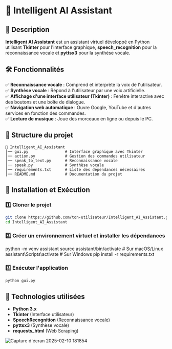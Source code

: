 # 🤖 Intelligent AI Assistant

## 📌 Description
**Intelligent AI Assistant** est un assistant virtuel développé en Python utilisant **Tkinter** pour l'interface graphique, **speech_recognition** pour la reconnaissance vocale et **pyttsx3** pour la synthèse vocale.

## 🛠️ Fonctionnalités
✅ **Reconnaissance vocale** : Comprend et interprète la voix de l'utilisateur.  
✅ **Synthèse vocale** : Répond à l'utilisateur par une voix artificielle.  
✅ **Affichage d'une interface utilisateur (Tkinter)** : Fenêtre interactive avec des boutons et une boîte de dialogue.  
✅ **Navigation web automatique** : Ouvre Google, YouTube et d'autres services en fonction des commandes.  
✅ **Lecture de musique** : Joue des morceaux en ligne ou depuis le PC.

## 📂 Structure du projet
```
📂 Intelligent_AI_Assistant
│── gui.py                # Interface graphique avec Tkinter
│── action.py             # Gestion des commandes utilisateur
│── speak_to_text.py      # Reconnaissance vocale
│── speak.py              # Synthèse vocale
│── requirements.txt      # Liste des dépendances nécessaires
│── README.md             # Documentation du projet
```

## 🚀 Installation et Exécution
### 1️⃣ **Cloner le projet**
```bash
git clone https://github.com/ton-utilisateur/Intelligent_AI_Assistant.git
cd Intelligent_AI_Assistant
```

### 2️⃣ **Créer un environnement virtuel et installer les dépendances**
python -m venv assistant
source assistant/bin/activate  # Sur macOS/Linux
assistant\Scripts\activate    # Sur Windows
pip install -r requirements.txt


### 3️⃣ **Exécuter l'application**
```bash
python gui.py
```

## 📌 Technologies utilisées
- **Python 3.x**
- **Tkinter** (Interface utilisateur)
- **SpeechRecognition** (Reconnaissance vocale)
- **pyttsx3** (Synthèse vocale)
- **requests_html** (Web Scraping)



![Capture d'écran 2025-02-10 181854](https://github.com/user-attachments/assets/a111ceea-0bc5-4b32-a880-43b6878d9c51)


